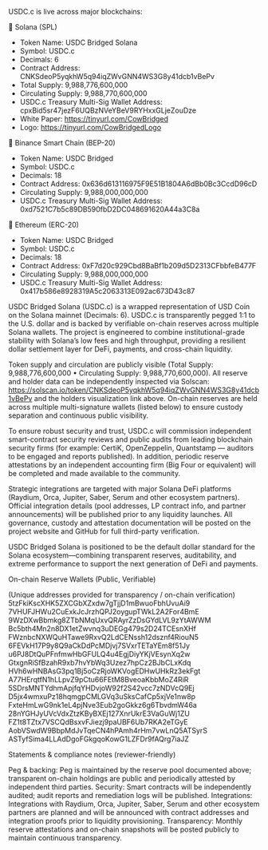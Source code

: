 USDC.c is live across major blockchains:

🔹 Solana (SPL)
* Token Name: USDC Bridged Solana
* Symbol: USDC.c
* Decimals: 6
* Contract Address: CNKSdeoP5yqkhW5q94iqZWvGNN4WS3G8y41dcb1vBePv
* Total Supply: 9,988,776,600,000
* Circulating Supply: 9,988,770,600,000
* USDC.c Treasury Multi-Sig Wallet Address: cpxBid5sr47jezF6UQBzNVeYBeV9RYHxxGLjeZouDze
* White Paper: https://tinyurl.com/CowBridged
* Logo: https://tinyurl.com/CowBridgedLogo

🔹 Binance Smart Chain (BEP-20)
* Token Name: USDC Bridged
* Symbol: USDC.c
* Decimals: 18
* Contract Address: 0x636d613116975F9E51B1804A6dBb0Bc3CcdD96cD
* Circulating Supply: 9,988,000,000,000
* USDC.c Treasury Multi-Sig Wallet Address: 0xd7521C7b5c89DB590fbD2DC048691620A44a3C8a

🔹 Ethereum (ERC-20)
* Token Name: USDC Bridged
* Symbol: USDC.c
* Decimals: 18
* Contract Address: 0xF7d20c929Cbd8BaBf1b209d5D2313CFbbfeB477F
* Circulating Supply: 9,988,000,000,000
* USDC.c Treasury Multi-Sig Wallet Address: 0x417b586e8928319A5c2063313E092ac673D43c87

USDC Bridged Solana (USDC.c) is a wrapped representation of USD Coin on the Solana mainnet (Decimals: 6). USDC.c is transparently pegged 1:1 to the U.S. dollar and is backed by verifiable on-chain reserves across multiple Solana wallets. The project is engineered to combine institutional-grade stability with Solana’s low fees and high throughput, providing a resilient dollar settlement layer for DeFi, payments, and cross-chain liquidity.

Token supply and circulation are publicly visible (Total Supply: 9,988,776,600,000 • Circulating Supply: 9,988,770,600,000). All reserve and holder data can be independently inspected via Solscan: https://solscan.io/token/CNKSdeoP5yqkhW5q94iqZWvGNN4WS3G8y41dcb1vBePv and the holders visualization link above. On-chain reserves are held across multiple multi-signature wallets (listed below) to ensure custody separation and continuous public visibility.

To ensure robust security and trust, USDC.c will commission independent smart-contract security reviews and public audits from leading blockchain security firms (for example: CertiK, OpenZeppelin, Quantstamp — auditors to be engaged and reports published). In addition, periodic reserve attestations by an independent accounting firm (Big Four or equivalent) will be completed and made available to the community.

Strategic integrations are targeted with major Solana DeFi platforms (Raydium, Orca, Jupiter, Saber, Serum and other ecosystem partners). Official integration details (pool addresses, LP contract info, and partner announcements) will be published prior to any liquidity launches. All governance, custody and attestation documentation will be posted on the project website and GitHub for full third-party verification.

USDC Bridged Solana is positioned to be the default dollar standard for the Solana ecosystem—combining transparent reserves, auditability, and extreme performance to support the next generation of DeFi and payments.

On-chain Reserve Wallets (Public, Verifiable)

(Unique addresses provided for transparency / on-chain verification)
5tzFkiKscXHK5ZXCGbXZxdw7gTjjD1mBwuoFbhUvuAi9
7VHUFJHWu2CuExkJcJrzhQPJ2oygupTWkL2A2For4BmE
9WzDXwBbmkg8ZTbNMqUxvQRAyrZzDsGYdLVL9zYtAWWM
Bc5bth4Mn2n8DX1etZwvnq3uDEGg479s2D24TCEsnXHf
FWznbcNXWQuHTawe9RxvQ2LdCENssh12dsznf4RiouN5
6FEVkH17P9y8Q9aCkDdPcMDjvj7SVxrTETaYEm8f51Jy
u6PJ8DtQuPFnfmwHbGFULQ4u4EgjDiyYKjVEsynXq2w
GtxgnRiSfBzahR9xb7hvYbWq3Uzez7hpCz2BJbCLxKdq
HVh6wHNBAsG3pq1Bj5oCzRjoWKVogEDHwUHkRz3ekFgt
A77HErqtfN1hLLpvZ9pCtu66FEtM8BveoaKbbMoZ4RiR
5SDrsMNTYdhmApjfqYHDvjoW92f2S42vcc7zNDVcQ9Ej
D5jx4wmxuPz18hqmgpCMLGVq3uSksCafCp5xjVe1nw8p
FxteHmLwG9nk1eL4pjNve3Eub2goGkkz6g6TbvdmW46a
28nYGHJyUVcVdxZtzKByBXEj127XnrUkrE3VaGuWj1ZU
FZ1t8TZtx7VSCQdBsxvFJiezj9paUBF6Ub7RKA2eTGyE
AobVSwdW9BbpMdJvTqeCN4hPAmh4rHm7vwLnQ5ATSyrS
ASTyfSima4LLAdDgoFGkgqoKowG1LZFDr9fAQrg7iaJZ

Statements & compliance notes (reviewer-friendly)

Peg & backing: Peg is maintained by the reserve pool documented above; transparent on-chain holdings are public and periodically attested by independent third parties.
Security: Smart contracts will be independently audited; audit reports and remediation logs will be published.
Integrations: Integrations with Raydium, Orca, Jupiter, Saber, Serum and other ecosystem partners are planned and will be announced with contract addresses and integration proofs prior to liquidity provisioning.
Transparency: Monthly reserve attestations and on-chain snapshots will be posted publicly to maintain continuous transparency.
